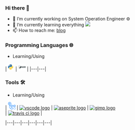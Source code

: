 ### Hi there 👋

<!--
**ECarry/ecarry** is a ✨ _special_ ✨ repository because its `README.md` (this file) appears on your GitHub profile.

Here are some ideas to get you started:

- 🔭 I’m currently working on Service Operation and maintenance
- 🌱 I’m currently learning python,linux
- 👯 I’m looking to collaborate on ...
- 🤔 I’m looking for help with ...
- 💬 Ask me about ...
- 📫 How to reach me: ...
- 😄 Pronouns: ...
- ⚡ Fun fact: ...

-->

- 🔭 I’m currently working on System Operation Engineer ⚙️
- 🌱 I’m currently learning everything <img src="https://media.giphy.com/media/WUlplcMpOCEmTGBtBW/giphy.gif" width="30">
- 📫 How to reach me: [blog](https://ecarry.cc/)

### Programming Languages 🌐
- Learning/Using

|[<img src="https://raw.githubusercontent.com/github/explore/80688e429a7d4ef2fca1e82350fe8e3517d3494d/topics/python/python.png" alt="python logo" width="24">](https://www.python.org/) 
| [<img src="https://raw.githubusercontent.com/github/explore/80688e429a7d4ef2fca1e82350fe8e3517d3494d/topics/bash/bash.png" alt="bash logo" width="24">](https://www.gnu.org/software/bash/) |
|---|---|

### Tools 🛠️
- Learning/Using

| [<img src="https://raw.githubusercontent.com/Delta456/Delta456/master/img/actions.png" alt="actions logo" width="24">](https://github.com/features/actions) 
| [<img src="https://raw.githubusercontent.com/Delta456/Delta456/master/img/vscode.png" alt="vscode logo" width="24">](https://code.visualstudio.com/) 
| [<img src="https://raw.githubusercontent.com/Delta456/Delta456/master/img/aseprite.png" alt="aseprite logo" width="24">](https://www.aseprite.org/) 
| [<img src="https://raw.githubusercontent.com/Delta456/Delta456/master/img/gimp.png" alt="gimp logo" width="24">](https://www.gimp.org/)  
| [<img src="https://raw.githubusercontent.com/Delta456/Delta456/master/img/travis_ci.png" alt="travis ci logo" width="24">](https://travis-ci.org/) | 

|---|---|---|---|---|---|
